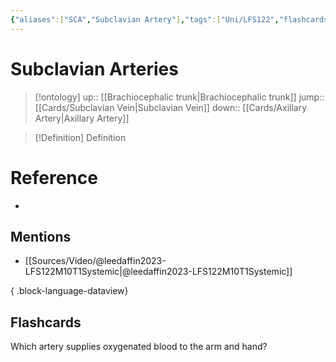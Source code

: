```yaml
---
{"aliases":["SCA","Subclavian Artery"],"tags":["Uni/LFS122","flashcards/LFS122","on/Science/Biology/Anatomy"],"dg-publish":true,"permalink":"/cards/subclavian-arteries/","dgPassFrontmatter":true}
---
```


# Subclavian Arteries

> [!ontology]
> up:: [[Brachiocephalic trunk\|Brachiocephalic trunk]]
> jump:: [[Cards/Subclavian Vein\|Subclavian Vein]]
> down:: [[Cards/Axillary Artery\|Axillary Artery]]

> [!Definition] Definition
> 

# Reference
- 

## Mentions
- [[Sources/Video/@leedaffin2023-LFS122M10T1Systemic\|@leedaffin2023-LFS122M10T1Systemic]]

{ .block-language-dataview}

## Flashcards

Which artery supplies oxygenated blood to the arm and hand?